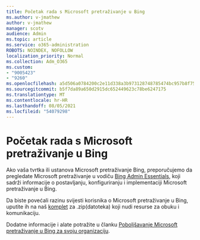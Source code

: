 ```yaml
---
title: Početak rada s Microsoft pretraživanje u Bing
ms.author: v-jmathew
author: v-jmathew
manager: scotv
audience: Admin
ms.topic: article
ms.service: o365-administration
ROBOTS: NOINDEX, NOFOLLOW
localization_priority: Normal
ms.collection: Adm_O365
ms.custom:
- "9005423"
- "9260"
ms.openlocfilehash: a5d506a0784200c2e11d338a3b973128748785474bc957b8f75f67a72324503b
ms.sourcegitcommit: b5f7da89a650d2915dc652449623c78be6247175
ms.translationtype: MT
ms.contentlocale: hr-HR
ms.lasthandoff: 08/05/2021
ms.locfileid: "54079298"
---
```

# <a name="get-started-with-microsoft-search-in-bing"></a>Početak rada s Microsoft pretraživanje u Bing

Ako vaša tvrtka ili ustanova Microsoft pretraživanje Bing, preporučujemo da pregledate Microsoft pretraživanje u vodiču [Bing Admin Essentials](https://go.microsoft.com/fwlink/p/?linkid=2127979), koji sadrži informacije o postavljanju, konfiguriranju i implementaciji Microsoft pretraživanje u Bing.

Da biste povećali razinu svijesti korisnika o Microsoft pretraživanje u Bing, uputite ih na naš [komplet](https://go.microsoft.com/fwlink/p/?LinkID=2114710) za .zip(datoteka) koji nudi resurse za obuku i komunikaciju.

Dodatne informacije i alate potražite u članku [Poboljšavanje Microsoft pretraživanje u Bing za svoju organizaciju](https://go.microsoft.com/fwlink/?linkid=2152022).
